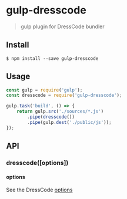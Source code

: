 # gulp-dresscode
> gulp plugin for DressCode bundler

## Install

```
$ npm install --save gulp-dresscode
```

## Usage
```js
const gulp = require('gulp');
const dresscode = require('gulp-dresscode');

gulp.task('build', () => {
    return gulp.src('./sources/*.js')
        .pipe(dresscode())
        .pipe(gulp.dest('./public/js'));
});
```

## API

### dresscode([options])

#### options

See the DressCode [options](https://github.com/Kolyaj/Jossy#Использование-сборщика-из-nodejs)
